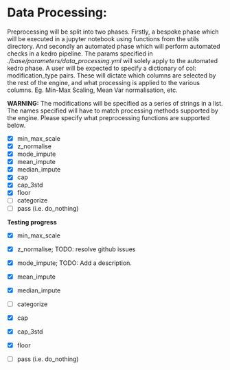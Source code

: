 # Data Processing:

Preprocessing will be split into two phases.
Firstly, a bespoke phase which will be executed in a jupyter notebook
using functions from the utils directory. And secondly an
automated phase which will perform automated checks
in a kedro pipeline. The params specified in
*./base/parameters/data_processing.yml*
will solely apply to the automated kedro phase.
A user will be expected to specify a dictionary of
col: modification_type pairs. These will dictate which
columns are selected by the rest of the engine, and what
processing is applied to the various columns. Eg. Min-Max Scaling,
Mean Var normalisation, etc.

**WARNING:** The modifications will be specified as a series of
strings in a list. The names specified will have to match
processing methods supported by the engine. Please specify what 
preprocessing functions are supported below.

- [X] min\_max_scale
- [X] z_normalise
- [X] mode\_impute
- [X] mean\_impute
- [X] median\_impute
- [X] cap
- [X] cap\_3std
- [X] floor
- [ ] categorize
- [ ] pass (i.e. do\_nothing)

**Testing progress**
- [X] min\_max_scale
- [X] z_normalise; TODO: resolve github issues
- [X] mode\_impute; TODO: Add a description.
- [X] mean\_impute
- [X] median\_impute
- [ ] categorize
- [X] cap
- [X] cap\_3std
- [X] floor
- [ ] pass (i.e. do\_nothing)

